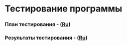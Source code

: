 # Тестирование программы

### План тестирования - ([Ru](https://github.com/Studenich/Multiplay/blob/master/Docs/Testing/TestPlan.md))
### Результаты тестирования - ([Ru](https://github.com/Studenich/Multiplay/blob/master/Docs/Testing/TestResult.md))
